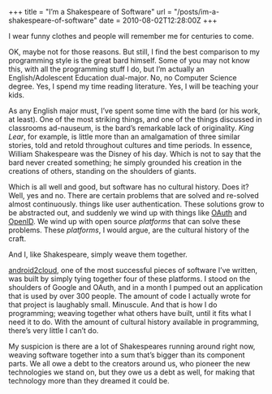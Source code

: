 +++
title = "I’m a Shakespeare of Software"
url = "/posts/im-a-shakespeare-of-software"
date = 2010-08-02T12:28:00Z
+++

I wear funny clothes and people will remember me for centuries to come.

OK, maybe not for those reasons. But still, I find the best comparison to my programming style is the great bard himself. Some of you may not know this, with all the programming stuff I do, but I’m actually an English/Adolescent Education dual-major. No, no Computer Science degree. Yes, I spend my time reading literature. Yes, I will be teaching your kids.

As any English major must, I’ve spent some time with the bard (or his work, at least). One of the most striking things, and one of the things discussed in classrooms ad-nauseum, is the bard’s remarkable lack of originality. _King Lear_, for example, is little more than an amalgamation of three similar stories, told and retold throughout cultures and time periods. In essence, William Shakespeare was the Disney of his day. Which is not to say that the bard never created something; he simply grounded his creation in the creations of others, standing on the shoulders of giants.

Which is all well and good, but software has no cultural history. Does it? Well, yes and no. There are certain problems that are solved and re-solved almost continuously. things like user authentication. These solutions grow to be abstracted out, and suddenly we wind up with things like [OAuth](http://oauth.net/) and [OpenID](http://openid.org/). We wind up with open source _platforms_ that can solve these problems. These _platforms_, I would argue, are the cultural history of the craft.

And I, like Shakespeare, simply weave them together.

[android2cloud](http://code.google.com/p/android2cloud), one of the most successful pieces of software I’ve written, was built by simply tying together four of these platforms. I stood on the shoulders of Google and OAuth, and in a month I pumped out an application that is used by over 300 people. The amount of code I actually wrote for that project is laughably small. Minuscule. And that is how I do programming; weaving together what others have built, until it fits what I need it to do. With the amount of cultural history available in programming, there’s very little I can’t do.

My suspicion is there are a lot of Shakespeares running around right now, weaving software together into a sum that’s bigger than its component parts. We all owe a debt to the creators around us, who pioneer the new technologies we stand on, but they owe us a debt as well, for making that technology more than they dreamed it could be.
